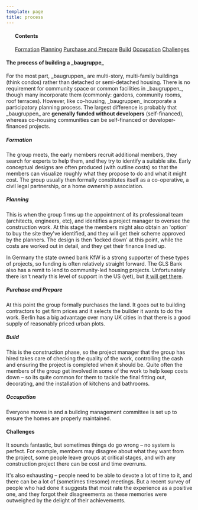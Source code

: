 ```yaml
---
template: page
title: process
---
```


<section class="section--center mdl-grid mdl-grid--no-spacing mdl-shadow--2dp">
	<div class="mdl-grid mdl-grid--no-spacing mdl-cell mdl-cell--12-col">
		<ul class="mdl-card toc mdl-cell mdl-cell--3-col-desktop mdl-cell--3-col-tablet mdl-cell--12-col-phone">
			<h4>Contents</h4>
			<a href="#formation">Formation</a>
			<a href="#planning">Planning</a>
			<a href="#prep">Purchase and Prepare</a>
			<a href="#build">Build</a>
			<a href="#occupation">Occupation</a>
			<a href="#challenges">Challenges</a>
		</ul>
		<div class="mdl-card mdl-cell mdl-cell--9-col-desktop mdl-cell--5-col-tablet mdl-cell--12-col-phone">
			<div class="mdl-card__supporting-text">
				<h4>The process of building a _baugruppe_</h4>
				<p>For the most part, _baugruppen_ are multi-story, multi-family buildings (think condos) rather than detached or semi-detached housing. There is no requirement for community space or common facilities in _baugruppen_, though many incorporate them (commonly: gardens, community rooms, roof terraces). However, like co-housing, _baugruppen_ incorporate a participatory planning process. The largest difference is probably that _baugruppen_ are <b>generally funded without developers</b> (self-financed), whereas co-housing communities can be self-financed or developer-financed projects.</p>
			</div>
		</div>
	</div>
</section>
<section class="section--center mdl-grid mdl-grid--no-spacing mdl-shadow--2dp">
	<div class="mdl-card mdl-grid mdl-cell mdl-cell--12-col">
		<div class="mdl-card__supporting-text">
			<h5 id="formation">Formation</h5>
			<p>The group meets, the early members recruit additional members, they search for experts to help them, and they try to identify a suitable site. Early conceptual designs are often produced (with outline costs) so that the members can visualize roughly what they propose to do and what it might cost. The group usually then formally constitutes itself as a co-operative, a civil legal partnership, or a home ownership association.</p>
			<h5 id="planning">Planning</h5>
			<p>This is when the group firms up the appointment of its professional team (architects, engineers, etc), and identifies a project manager to oversee the construction work. At this stage the members might also obtain an 'option' to buy the site they've identified, and they will get their scheme approved by the planners. The design is then 'locked down' at this point, while the costs are worked out in detail, and they get their finance lined up.</p>
			<p>In Germany the state owned bank KfW is a strong supporter of these types of projects, so funding is often relatively straight forward. The GLS Bank also has a remit to lend to community-led housing projects. Unfortunately there isn't nearly this level of support in the US (yet), but <a href="https://www.theurbanist.org/2014/06/24/baugruppen-yes-in-our-back-yard/">it will get there</a>.</p>
			<h5 id="prep">Purchase and Prepare</h5>
			<p>At this point the group formally purchases the land. It goes out to building contractors to get firm prices and it selects the builder it wants to do the work. Berlin has a big advantage over many UK cities in that there is a good supply of reasonably priced urban plots.</p>
			<h5 id="build">Build</h5>
			<p>This is the construction phase, so the project manager that the group has hired takes care of checking the quality of the work, controlling the cash and ensuring the project is completed when it should be. Quite often the members of the group get involved in some of the work to help keep costs down – so its quite common for them to tackle the final fitting out, decorating, and the installation of kitchens and bathrooms.</p>
			<h5 id="occupation">Occupation</h5>
			<p>Everyone moves in and a building management committee is set up to ensure the homes are properly maintained.</p>
		</div>
	</div>
</section>
<section class="section--center mdl-grid mdl-grid--no-spacing mdl-shadow--2dp">
	<div class="mdl-card mdl-grid mdl-cell mdl-cell--12-col">
		<div class="mdl-card__supporting-text">
			<h4 id="challenges">Challenges</h4>
			<p>It sounds fantastic, but sometimes things do go wrong – no system is perfect. For example, members may disagree about what they want from the project, some people leave groups at critical stages, and with any construction project there can be cost and time overruns.</p>
			<p>It's also exhausting – people need to be able to devote a lot of time to it, and there can be a lot of (sometimes tiresome) meetings. But a recent survey of people who had done it suggests that most rate the experience as a positive one, and they forgot their disagreements as these memories were outweighed by the delight of their achievements.</p>
		</div>
	</div>
</section>
